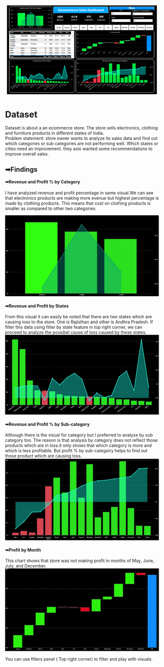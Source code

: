 ![Dashboard](https://github.com/sadaatalsyed/PowerBI_Projects/blob/c13fb000a59775b9cab731f9708ae82b088a43da/Sales_Dashboard/Sales%20Performance%20Dashboard.PNG)
# Dataset #
Dataset is about a an ecommerce store. The store sells electronics, clothing and furniture products in different states of India.   
Problem statement: store owner wants to analyze its sales data and find out which categories or sub categories are not performing well.
Which states or cities need an improvement. they aslo wanted some recommendations to improve overall sales.

## ➡Findings 


#### ➡Revenue and Profit % by Category
I have analyzed revenue and profit percentage in same visual.We can see that electronics products are making more evenue but highest percentage is made by clothing products. 
This means that cost on clothing products is smaller as compared to other two categories.

![Category visual](https://github.com/sadaatalsyed/PowerBI_Projects/blob/c926a366532a9c1c5e43085670dc94ce421a4c38/Sales_Dashboard/Rrevenue%20and%20Profit%20%25%20by%20Category.JPG)
#### ➡Revenue and Profit by States
From this visual it can easily be noted that there are two states which are causing loss to the store. One is Rajisthan and other is Andhra Pradesh. 
If filter this data using filter by state feature in top right corner, we can proceed to analyze the possibel cause of loss caused by these states.
![States visual](https://github.com/sadaatalsyed/PowerBI_Projects/blob/c926a366532a9c1c5e43085670dc94ce421a4c38/Sales_Dashboard/Revenue%20and%20Profit%20%25%20by%20States.JPG)
#### ➡Revenue and Profit % by Sub-category
Although there is the visual for category but I preferred to analyze by sub category too.
The reason is that analysis by category does not reflect those products which are in loss.it only shows that which category is more and which is less profitable.
But profit % by sub-categoiry helps to find out those product which are causing loss.
![Subcategory visual](https://github.com/sadaatalsyed/PowerBI_Projects/blob/c926a366532a9c1c5e43085670dc94ce421a4c38/Sales_Dashboard/Revenue%20by%20Sub%20Category.JPG)

#### ➡Profit by Month
This chart shows that store was not making profit in months of May, June, July, and December.
![Month visual](https://github.com/sadaatalsyed/PowerBI_Projects/blob/c926a366532a9c1c5e43085670dc94ce421a4c38/Sales_Dashboard/Revenue%20by%20Month.JPG)

You can use filters panel ( Top right corner) to filter and play with visuals.
